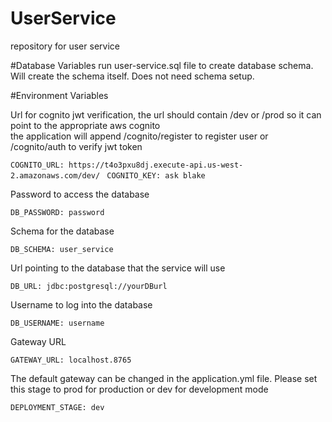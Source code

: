 # UserService
repository for user service

#Database Variables
run user-service.sql file to create database schema. Will create the schema itself. Does not need schema setup.

#Environment Variables

Url for cognito jwt verification, the url should contain /dev or /prod so it can point to the appropriate aws cognito  
the application will append /cognito/register to register user or /cognito/auth to verify jwt token

```COGNITO_URL: https://t4o3pxu8dj.execute-api.us-west-2.amazonaws.com/dev/ ```
```COGNITO_KEY: ask blake```

Password to access the database

```DB_PASSWORD: password```

Schema for the database 

```DB_SCHEMA: user_service```

Url pointing to the database that the service will use

```DB_URL: jdbc:postgresql://yourDBurl```

Username to log into the database 

```DB_USERNAME: username```

Gateway URL

```GATEWAY_URL: localhost.8765```

The default gateway can be changed in the application.yml file.
Please set this stage to prod for production or dev for development mode

```DEPLOYMENT_STAGE: dev```
